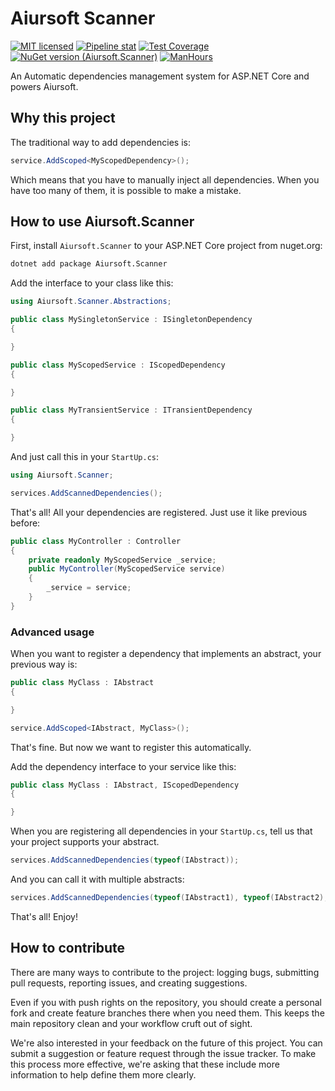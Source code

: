 # Aiursoft Scanner

[![MIT licensed](https://img.shields.io/badge/license-MIT-blue.svg)](https://gitlab.aiursoft.cn/aiursoft/scanner/-/blob/master/LICENSE)
[![Pipeline stat](https://gitlab.aiursoft.cn/aiursoft/scanner/badges/master/pipeline.svg)](https://gitlab.aiursoft.cn/aiursoft/scanner/-/pipelines)
[![Test Coverage](https://gitlab.aiursoft.cn/aiursoft/scanner/badges/master/coverage.svg)](https://gitlab.aiursoft.cn/aiursoft/scanner/-/pipelines)
[![NuGet version (Aiursoft.Scanner)](https://img.shields.io/nuget/v/Aiursoft.Scanner.svg)](https://www.nuget.org/packages/Aiursoft.Scanner/)
[![ManHours](https://manhours.aiursoft.cn/r/gitlab.aiursoft.cn/aiursoft/Scanner.svg)](https://gitlab.aiursoft.cn/aiursoft/Scanner/-/commits/master?ref_type=heads)

An Automatic dependencies management system for ASP.NET Core and powers Aiursoft.

## Why this project

The traditional way to add dependencies is:

```csharp
service.AddScoped<MyScopedDependency>();
```

Which means that you have to manually inject all dependencies. When you have too many of them, it is possible to make a mistake.

## How to use Aiursoft.Scanner

First, install `Aiursoft.Scanner` to your ASP.NET Core project from nuget.org:

```bash
dotnet add package Aiursoft.Scanner
```

Add the interface to your class like this:

```csharp
using Aiursoft.Scanner.Abstractions;

public class MySingletonService : ISingletonDependency
{

}

public class MyScopedService : IScopedDependency
{

}

public class MyTransientService : ITransientDependency
{

}
```

And just call this in your `StartUp.cs`:

```csharp
using Aiursoft.Scanner;

services.AddScannedDependencies();
```

That's all! All your dependencies are registered. Just use it like previous before:

```csharp
public class MyController : Controller
{
    private readonly MyScopedService _service;
    public MyController(MyScopedService service)
    {
        _service = service;
    }
}
```

### Advanced usage

When you want to register a dependency that implements an abstract, your previous way is:

```csharp
public class MyClass : IAbstract
{

}
```

```csharp
service.AddScoped<IAbstract, MyClass>();
```

That's fine. But now we want to register this automatically.

Add the dependency interface to your service like this:

```csharp
public class MyClass : IAbstract, IScopedDependency
{

}
```

When you are registering all dependencies in your `StartUp.cs`, tell us that your project supports your abstract.

```csharp
services.AddScannedDependencies(typeof(IAbstract));
```

And you can call it with multiple abstracts:

```csharp
services.AddScannedDependencies(typeof(IAbstract1), typeof(IAbstract2), typeof(IAbstract3));
```

That's all! Enjoy!

## How to contribute

There are many ways to contribute to the project: logging bugs, submitting pull requests, reporting issues, and creating suggestions.

Even if you with push rights on the repository, you should create a personal fork and create feature branches there when you need them. This keeps the main repository clean and your workflow cruft out of sight.

We're also interested in your feedback on the future of this project. You can submit a suggestion or feature request through the issue tracker. To make this process more effective, we're asking that these include more information to help define them more clearly.

